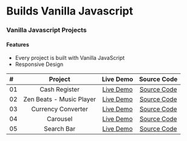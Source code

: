 # Builds Vanilla Javascript


### Vanilla Javascript Projects

#### Features

- Every project is built with Vanilla JavaScript
- Responsive Design



| #              |  Project              |  Live Demo                                                                       | Source Code |
| :------------- | :--------------------:| :------------------------------------------------------------------------------: |:------------------------------------------------------------------------------:|
|  01            | Cash Register         |[Live Demo](https://vaishnavme.github.io/builds-Javascript/Cash-Register/)        |[Source Code](https://github.com/vaishnavme/builds-Javascript/tree/main/Cash-Register)|
|  02            | Zen Beats - Music Player|[Live Demo](https://zenbeats.netlify.app/)        |[Source Code](https://github.com/vaishnavme/Zen-lofi-beats-player) |
|  03            | Currency Converter     |[Live Demo](https://vaishnavme.github.io/builds-Javascript/Currency-Converter/)  |[Source Code](https://github.com/vaishnavme/builds-Javascript/tree/main/Currency-Converter)|
|  04            | Carousel    |[Live Demo](https://vaishnavme.github.io/builds-Javascript/Carousel/)  |[Source Code](https://github.com/vaishnavme/builds-Javascript/tree/main/Carousel)|
|  05           | Search Bar    |[Live Demo](https://vaishnavme.github.io/builds-Javascript/Search-Bar/)  |[Source Code](https://github.com/vaishnavme/builds-Javascript/tree/main/Search-Bar)|
